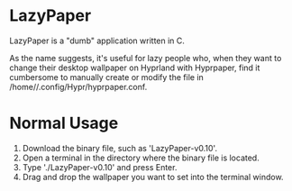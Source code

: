 # LazyPaper

LazyPaper is a "dumb" application written in C.

As the name suggests, it's useful for lazy people who, when they want to change their desktop wallpaper on Hyprland with Hyprpaper, find it cumbersome to manually create or modify the file in /home/<username>/.config/Hypr/hyprpaper.conf.

# Normal Usage

1. Download the binary file, such as 'LazyPaper-v0.10'.
2. Open a terminal in the directory where the binary file is located.
3. Type './LazyPaper-v0.10' and press Enter.
4. Drag and drop the wallpaper you want to set into the terminal window.

